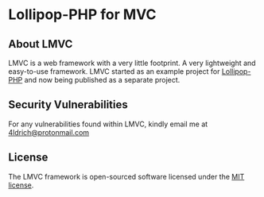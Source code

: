 # Lollipop-PHP for MVC

## About LMVC
LMVC is a web framework with a very little footprint. A very lightweight and easy-to-use framework. 
LMVC started as an example project for [Lollipop-PHP](https://github.com/jabernardo/lollipop-php) and now being published as a separate project.

## Security Vulnerabilities
For any vulnerabilities found within LMVC, kindly email me at 4ldrich@protonmail.com

## License

The LMVC framework is open-sourced software licensed under the [MIT license](http://opensource.org/licenses/MIT).
